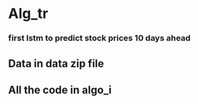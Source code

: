 # Alg_tr
### first lstm to predict stock prices 10 days ahead
## Data in data zip file
## All the code in algo_i
